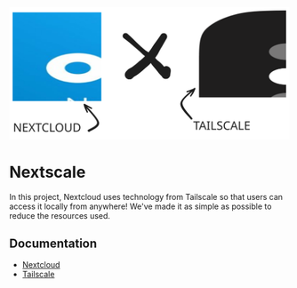 ![NextcloudXTailscale](image.svg)
# Nextscale
In this project, Nextcloud uses technology from Tailscale so that users can access it locally from anywhere! We've made it as simple as possible to reduce the resources used.

## Documentation
- [Nextcloud](https://github.com/nextcloud/docker)
- [Tailscale](https://tailscale.com/kb/1282/docker)
